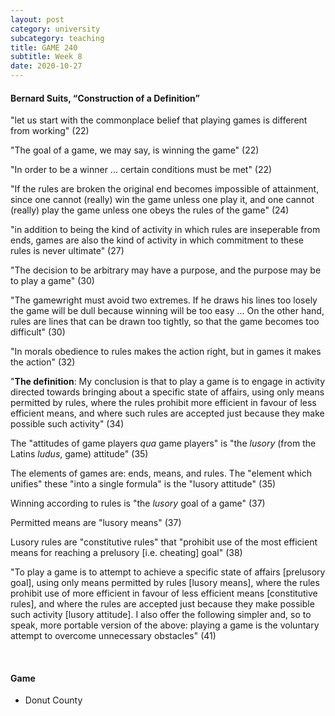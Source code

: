 ```yaml
---
layout: post
category: university
subcategory: teaching
title: GAME 240
subtitle: Week 8
date: 2020-10-27
---
```


#### Bernard Suits, “Construction of a Definition”

"let us start with the commonplace belief that playing games is different from working" (22)

"The goal of a game, we may say, is winning the game" (22)

"In order to be a winner ... certain conditions must be met" (22)

"If the rules are broken the original end becomes impossible of attainment, since one cannot (really) win the game unless one play it, and one cannot (really) play the game unless one obeys the rules of the game" (24)

"in addition to being the kind of activity in which rules are inseperable from ends, games are also the kind of activity in which commitment to these rules is never ultimate" (27)

"The decision to be arbitrary may have a purpose, and the purpose may be to play a game" (30)

"The gamewright must avoid two extremes. If he draws his lines too losely the game will be dull because winning will be too easy ... On the other hand, rules are lines that can be drawn too tightly, so that the game becomes too difficult" (30)

"In morals obedience to rules makes the action right, but in games it makes the action" (32)

"**The definition**: My conclusion is that to play a game is to engage in activity directed towards bringing about a specific state of affairs, using only means permitted by rules, where the rules prohibit more efficient in favour of less efficient means, and where such rules are accepted just because they make possible such activity" (34)

The "attitudes of game players *qua* game players" is "the *lusory* (from the Latins *ludus*, game) attitude" (35)

The elements of games are: ends, means, and rules. The "element which unifies" these "into a single formula" is the "lusory attitude" (35)

Winning according to rules is "the *lusory* goal of a game" (37)

Permitted means are "lusory means" (37)

Lusory rules are "constitutive rules" that "prohibit use of the most efficient means for reaching a prelusory [i.e. cheating] goal" (38)

"To play a game is to attempt to achieve a specific state of affairs [prelusory goal], using only means permitted by rules [lusory means], where the rules prohibit use of more efficient in favour of less efficient means [constitutive rules], and where the rules are accepted just because they make possible such activity [lusory attitude]. I also offer the following simpler and, so to speak, more portable version of the above: playing a game is the voluntary attempt to overcome unnecessary obstacles" (41)

<br>

#### Game

* Donut County
